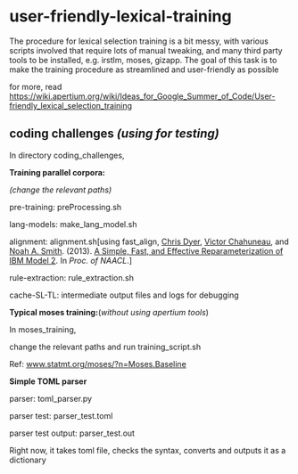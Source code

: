 # user-friendly-lexical-training

The procedure for lexical selection training is a bit messy, with various scripts involved that require lots of manual tweaking, and many third party tools to be installed, e.g. irstlm, moses, gizapp. The goal of this task is to make the training procedure as streamlined and user-friendly as possible

for more, read https://wiki.apertium.org/wiki/Ideas_for_Google_Summer_of_Code/User-friendly_lexical_selection_training

## coding challenges *(using for testing)*

In directory coding_challenges,

**Training parallel corpora:**

*(change the relevant paths)*

pre-training: preProcessing.sh

lang-models: make_lang_model.sh

alignment: alignment.sh[using fast_align, [Chris Dyer](http://www.cs.cmu.edu/~cdyer), [Victor Chahuneau](http://victor.chahuneau.fr), and [Noah A. Smith](http://www.cs.cmu.edu/~nasmith). (2013). [A Simple, Fast, and Effective Reparameterization of IBM Model 2](http://www.ark.cs.cmu.edu/cdyer/fast_valign.pdf). In *Proc. of NAACL*.]

rule-extraction: rule_extraction.sh

cache-SL-TL: intermediate output files and logs for debugging

**Typical moses training:**(*without using apertium tools*)

In moses_training,

change the relevant paths and run training_script.sh

Ref: www.statmt.org/moses/?n=Moses.Baseline

**Simple TOML parser**

parser: toml_parser.py

parser test: parser_test.toml

parser test output: parser_test.out

Right now, it takes toml file, checks the syntax, converts and outputs it as a dictionary
